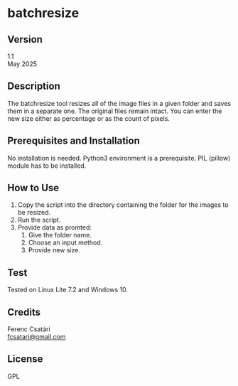 # batchresize
## Version
1.1\
May 2025
## Description
The batchresize tool resizes all of the image files in a given folder and saves them in a separate one. The original files remain intact.
You can enter the new size either as percentage or as the count of pixels.
## Prerequisites and Installation
No installation is needed. Python3 environment is a prerequisite. PIL (pillow) module has to be installed.
## How to Use
1. Copy the script into the directory containing the folder for the images to be resized.
2. Run the script.
3. Provide data as promted:
	1. Give the folder name.
	2. Choose an input method.
	3. Provide new size.
## Test
Tested on Linux Lite 7.2 and Windows 10.
## Credits
Ferenc Csatári\
fcsatari@gmail.com
## License
GPL

